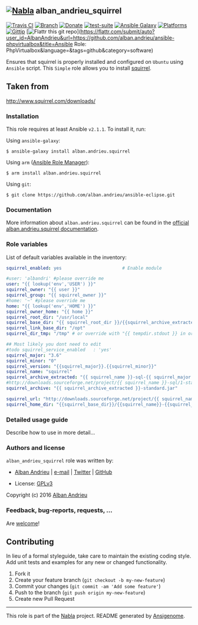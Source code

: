 ## [![Nabla](https://debops.org/images/debops-small.png)](https://github.com/AlbanAndrieu) alban_andrieu_squirrel

<!-- This file was generated by Ansigenome. Do not edit this file directly but
     instead have a look at the files in the ./meta/ directory. -->

[![Travis CI](https://img.shields.io/travis/AlbanAndrieu/ansible-squirrel.svg?style=flat)](https://travis-ci.org/AlbanAndrieu/ansible-squirrel)
[![Branch](http://img.shields.io/github/tag/AlbanAndrieu/ansible-squirrel.svg?style=flat-square)](https://github.com/AlbanAndrieu/ansible-squirrel/tree/master)
[![Donate](https://img.shields.io/gratipay/AlbanAndrieu.svg?style=flat)](https://www.gratipay.com/AlbanAndrieu)
[![test-suite](https://img.shields.io/badge/test--suite-ansible--alban__andrieu__squirrel-blue.svg?style=flat)](https://github.com/AlbanAndrieu/test-suite/tree/master/ansible-alban_andrieu_squirrel/)
[![Ansible Galaxy](https://img.shields.io/badge/galaxy-alban.andrieu.squirrel-660198.svg?style=flat)](https://galaxy.ansible.com/detail#/role/2963)
[![Platforms](http://img.shields.io/badge/platforms-ubuntu-lightgrey.svg?style=flat)](#)
[![Gittip](http://img.shields.io/gittip/alban.andrieu.svg)](https://www.gittip.com/alban.andrieu/)
[![Flattr this git repo](http://api.flattr.com/button/flattr-badge-large.png)](https://flattr.com/submit/auto?user_id=AlbanAndrieu&url=https://github.com/alban.andrieu/ansible-phpvirtualbox&title=Ansible Role: PhpVirtualbox&language=&tags=github&category=software)

Ensures that squirrel is properly installed and configured on `Ubuntu` using `Ansible` script.
This ``Simple`` role allows you to install [squirrel](http://www.squirrel.com/).

Taken from
------------------

http://www.squirrel.com/downloads/


### Installation

This role requires at least Ansible `v2.1.1`. To install it, run:

Using `ansible-galaxy`:
```shell
$ ansible-galaxy install alban.andrieu.squirrel
```

Using `arm` ([Ansible Role Manager](https://github.com/mirskytech/ansible-role-manager/)):
```shell
$ arm install alban.andrieu.squirrel
```

Using `git`:
```shell
$ git clone https://github.com/alban.andrieu/ansible-eclipse.git
```

### Documentation

More information about `alban.andrieu.squirrel` can be found in the
[official alban.andrieu.squirrel documentation](https://docs.debops.org/en/latest/ansible/roles/ansible-squirrel/docs/).


### Role variables

List of default variables available in the inventory:

```YAML
squirrel_enabled: yes                       # Enable module

#user: 'albandri' #please override me
user: "{{ lookup('env','USER') }}"
squirrel_owner: "{{ user }}"
squirrel_group: "{{ squirrel_owner }}"
#home: '~' #please override me
home: "{{ lookup('env','HOME') }}"
squirrel_owner_home: "{{ home }}"
squirrel_root_dir: "/usr/local"
squirrel_base_dir: "{{ squirrel_root_dir }}/{{squirrel_archive_extracted}}"
squirrel_link_base_dir: "/opt"
squirrel_dir_tmp: "/tmp" # or override with "{{ tempdir.stdout }} in order to have be sure to download the file"

## Most likely you dont need to edit
#todo squirrel_service_enabled   : 'yes'
squirrel_major: "3.6"
squirrel_minor: "0"
squirrel_version: "{{squirrel_major}}.{{squirrel_minor}}"
squirrel_name: "squirrel"
squirrel_archive_extracted: "{{ squirrel_name }}-sql-{{ squirrel_major }}"
#http://downloads.sourceforge.net/project/{{ squirrel_name }}-sql/1-stable/{{ squirrel_version }}/squirrel-sql-{{ squirrel_major }}-standard.jar?r=http%3A%2F%2Fwww.squirrelsql.org%2F&ts=1424876345&use_mirror=heanet
squirrel_archive: "{{ squirrel_archive_extracted }}-standard.jar"

squirrel_url: "http://downloads.sourceforge.net/project/{{ squirrel_name }}-sql/1-stable/{{ squirrel_version }}/{{ squirrel_archive_extracted }}-standard.jar?r=http%3A%2F%2Fwww.squirrelsql.org%2F&ts=1424876345&use_mirror=heanet"
squirrel_home_dir: "{{squirrel_base_dir}}/{{squirrel_name}}-{{squirrel_major}}"
```


### Detailed usage guide

Describe how to use in more detail...


### Authors and license

`alban_andrieu_squirrel` role was written by:

- [Alban Andrieu](fr.linkedin.com/in/nabla/) | [e-mail](mailto:alban.andrieu@free.fr) | [Twitter](https://twitter.com/AlbanAndrieu) | [GitHub](https://github.com/AlbanAndrieu)

- License: [GPLv3](https://tldrlegal.com/license/gnu-general-public-license-v3-%28gpl-3%29)

Copyright (c) 2016 [Alban Andrieu](https://alban-andrieu.com/)

### Feedback, bug-reports, requests, ...

Are [welcome](https://github.com/AlbanAndrieu/ansible-squirrel/issues)!

## Contributing
In lieu of a formal styleguide, take care to maintain the existing coding style. Add unit tests and examples for any new or changed functionality.

1. Fork it
2. Create your feature branch (`git checkout -b my-new-feature`)
3. Commit your changes (`git commit -am 'Add some feature'`)
4. Push to the branch (`git push origin my-new-feature`)
5. Create new Pull Request

***

This role is part of the [Nabla](https://github.com/AlbanAndrieu) project.
README generated by [Ansigenome](https://github.com/nickjj/ansigenome/).
